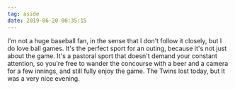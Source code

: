 ```yaml
---
tag: aside
date: 2019-06-20 00:35:15
---
```

I'm not a huge baseball fan, in the sense that I don't follow it closely, but I do love ball games. It's the perfect sport for an outing, because it's not just about the game. It's a pastoral sport that doesn't demand your constant attention, so you're free to wander the concourse with a beer and a camera for a few innings, and still fully enjoy the game. The Twins lost today, but it was a very nice evening. 